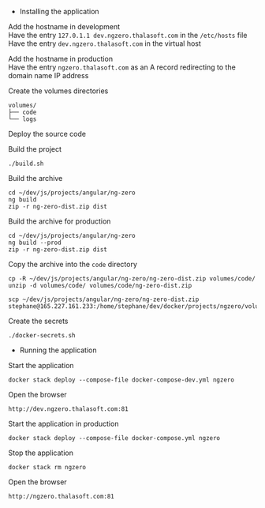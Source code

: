 - Installing the application  

Add the hostname in development  
Have the entry `127.0.1.1 dev.ngzero.thalasoft.com` in the `/etc/hosts` file  
Have the entry `dev.ngzero.thalasoft.com` in the virtual host

Add the hostname in production  
Have the entry `ngzero.thalasoft.com` as an A record redirecting to the domain name IP address

Create the volumes directories
```
volumes/
├── code
└── logs
```

Deploy the source code  

Build the project
```
./build.sh
```

Build the archive
```
cd ~/dev/js/projects/angular/ng-zero
ng build
zip -r ng-zero-dist.zip dist

```

Build the archive for production
```
cd ~/dev/js/projects/angular/ng-zero
ng build --prod
zip -r ng-zero-dist.zip dist

```

Copy the archive into the `code` directory
```
cp -R ~/dev/js/projects/angular/ng-zero/ng-zero-dist.zip volumes/code/
unzip -d volumes/code/ volumes/code/ng-zero-dist.zip
```
```
scp ~/dev/js/projects/angular/ng-zero/ng-zero-dist.zip stephane@165.227.161.233:/home/stephane/dev/docker/projects/ngzero/volumes/code/
```

Create the secrets
```
./docker-secrets.sh
```

- Running the application  

Start the application
```
docker stack deploy --compose-file docker-compose-dev.yml ngzero
```

Open the browser
```
http://dev.ngzero.thalasoft.com:81
```

Start the application in production
```
docker stack deploy --compose-file docker-compose.yml ngzero
```

Stop the application
```
docker stack rm ngzero
```

Open the browser
```
http://ngzero.thalasoft.com:81
```

